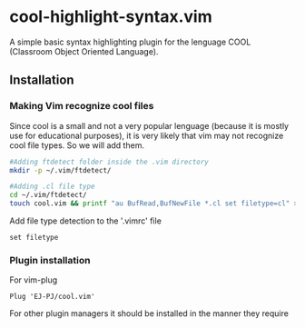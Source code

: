 # cool-highlight-syntax.vim

A simple basic syntax highlighting plugin for the lenguage COOL (Classroom Object Oriented Language).

## Installation

### Making Vim recognize cool files
Since cool is a small and not a very popular lenguage (because it is mostly use for educational purposes), it is very likely that vim may not recognize cool file types. So we will add them.

```bash
#Adding ftdetect folder inside the .vim directory
mkdir -p ~/.vim/ftdetect/ 

#Adding .cl file type
cd ~/.vim/ftdetect/
touch cool.vim && printf "au BufRead,BufNewFile *.cl set filetype=cl" >> cool.vim
```

Add file type detection to the '.vimrc' file
```vim
set filetype
```

### Plugin installation

For vim-plug

```vim
Plug 'EJ-PJ/cool.vim'
```

For other plugin managers it should be installed in the manner they require







